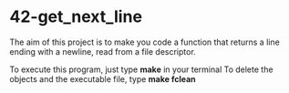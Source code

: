 # 42-get_next_line

The aim of this project is to make you code a function that returns a line
ending with a newline, read from a file descriptor.  

To execute this program, just type **make** in your terminal
To delete the objects and the executable file, type **make fclean**
